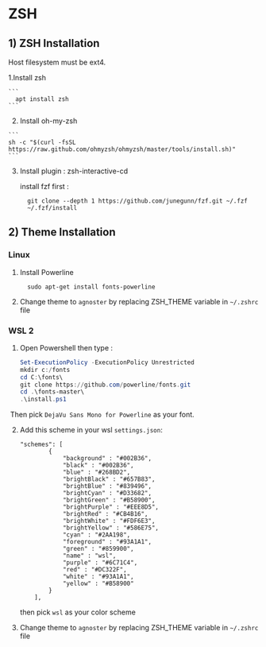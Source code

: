 # ZSH



  ## 1) ZSH Installation

  Host filesystem must be ext4.

  1.Install zsh

    ```
      apt install zsh
    ```

  2. Install oh-my-zsh

    ```
    sh -c "$(curl -fsSL https://raw.github.com/ohmyzsh/ohmyzsh/master/tools/install.sh)"
    ```

3. Install plugin : zsh-interactive-cd

   install fzf first :
   ```
     git clone --depth 1 https://github.com/junegunn/fzf.git ~/.fzf
     ~/.fzf/install
   ```



## 2) Theme Installation

### Linux

1. Install Powerline

    ```
      sudo apt-get install fonts-powerline
    ```

2. Change theme to `agnoster` by replacing ZSH_THEME variable in `~/.zshrc` file

### WSL 2

1. Open Powershell then type :

   ```powershell
   Set-ExecutionPolicy -ExecutionPolicy Unrestricted
   mkdir c:/fonts
   cd C:\fonts\
   git clone https://github.com/powerline/fonts.git
   cd .\fonts-master\
   .\install.ps1
   ```

​		Then pick `DejaVu Sans Mono for Powerline` as your font.



2. Add this scheme in your wsl `settings.json`:

   ````
   "schemes": [
           {
               "background" : "#002B36",
               "black" : "#002B36",
               "blue" : "#268BD2",
               "brightBlack" : "#657B83",
               "brightBlue" : "#839496",
               "brightCyan" : "#D33682",
               "brightGreen" : "#B58900",
               "brightPurple" : "#EEE8D5",
               "brightRed" : "#CB4B16",
               "brightWhite" : "#FDF6E3",
               "brightYellow" : "#586E75",
               "cyan" : "#2AA198",
               "foreground" : "#93A1A1",
               "green" : "#859900",
               "name" : "wsl",
               "purple" : "#6C71C4",
               "red" : "#DC322F",
               "white" : "#93A1A1",
               "yellow" : "#B58900"
           }
       ],
   ````

   then pick `wsl` as your color scheme

   

3. Change theme to `agnoster` by replacing ZSH_THEME variable in `~/.zshrc` file
